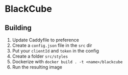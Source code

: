 # BlackCube
## Building
1. Update Caddyfile to preference
2. Create a `config.json` file in the `src` dir
3. Put your `clientId` and `token` in the config
4. Create a folder `src/styles`
5. Dockerize with `docker build . -t <name>/blackcube`
6. Run the resulting image